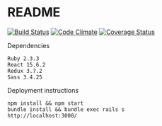# README
[ ![Build Status](https://app.codeship.com/projects/e0d06150-c633-0135-c48c-2672feea050e/status?branch=master)](https://app.codeship.com/projects/261129)  [![Code Climate](https://codeclimate.com/github/AlanLeePhilly/beat-box/badges/gpa.svg)](https://codeclimate.com/github/AlanLeePhilly/beat-box)  [![Coverage Status](https://coveralls.io/repos/github/AlanLeePhilly/beat-box/badge.svg?branch=master)](https://coveralls.io/github/AlanLeePhilly/beat-box?branch=master)

Dependencies

    Ruby 2.3.3
    React 15.6.2
    Redux 3.7.2
    Sass 3.4.25

Deployment instructions

    npm install && npm start
    bundle install && bundle exec rails s
    http://localhost:3000/ 

